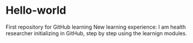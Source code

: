 # Hello-world
First repository for GitHub learning 
New learning experience: I am health researcher initializing in GitHub, step by step using the learnign modules.

